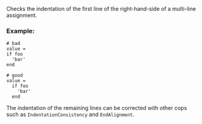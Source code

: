 Checks the indentation of the first line of the
right-hand-side of a multi-line assignment.

### Example:
    # bad
    value =
    if foo
      'bar'
    end

    # good
    value =
      if foo
        'bar'
      end

The indentation of the remaining lines can be corrected with
other cops such as `IndentationConsistency` and `EndAlignment`.